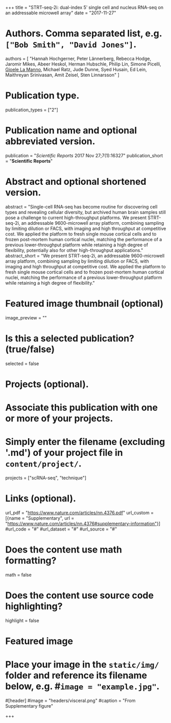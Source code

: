 +++
title = "STRT-seq-2i: dual-index 5ʹ single cell and nucleus RNA-seq on an addressable microwell array"
date = "2017-11-27"

# Authors. Comma separated list, e.g. `["Bob Smith", "David Jones"]`.
authors = [ "Hannah Hochgerner, Peter Lännerberg, Rebecca Hodge, Jaromir Mikes, Abeer Heskol, Herman Hubschle, Philip Lin, Simone Picelli, <u>Gioele La Manno</u>, Michael Ratz, Jude Dunne, Syed Husain, Ed Lein, Maithreyan Srinivasan, Amit Zeisel, Sten Linnarsson" ]

# Publication type.
publication_types = ["2"]

# Publication name and optional abbreviated version.
publication = "*Scientific Reports* 2017 Nov 27;7(1):16327"
publication_short = "**Scientific Reports**"

# Abstract and optional shortened version.
abstract = "Single-cell RNA-seq has become routine for discovering cell types and revealing cellular diversity, but archived human brain samples still pose a challenge to current high-throughput platforms. We present STRT-seq-2i, an addressable 9600-microwell array platform, combining sampling by limiting dilution or FACS, with imaging and high throughput at competitive cost. We applied the platform to fresh single mouse cortical cells and to frozen post-mortem human cortical nuclei, matching the performance of a previous lower-throughput platform while retaining a high degree of flexibility, potentially also for other high-throughput applications."
abstract_short = "We present STRT-seq-2i, an addressable 9600-microwell array platform, combining sampling by limiting dilution or FACS, with imaging and high throughput at competitive cost. We applied the platform to fresh single mouse cortical cells and to frozen post-mortem human cortical nuclei, matching the performance of a previous lower-throughput platform while retaining a high degree of flexibility."

# Featured image thumbnail (optional)
image_preview = ""

# Is this a selected publication? (true/false)
selected = false

# Projects (optional).
#   Associate this publication with one or more of your projects.
#   Simply enter the filename (excluding '.md') of your project file in `content/project/`.
projects = ["scRNA-seq", "technique"]

# Links (optional).
url_pdf = "https://www.nature.com/articles/nn.4376.pdf"
url_custom = [{name = "Supplementary", url = "https://www.nature.com/articles/nn.4376#supplementary-information"}]
#url_code = "#"
#url_dataset = "#"
#url_source = "#"


# Does the content use math formatting?
math = false

# Does the content use source code highlighting?
highlight = false

# Featured image
# Place your image in the `static/img/` folder and reference its filename below, e.g. #`image = "example.jpg"`.
#[header]
#image = "headers/visceral.png"
#caption = "From Supplementary figure"

+++
